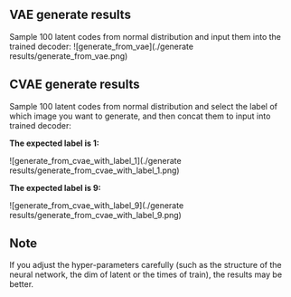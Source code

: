 ## VAE generate results
Sample 100 latent codes from normal distribution and input them into the trained decoder:
![generate_from_vae](./generate results/generate_from_vae.png)


## CVAE generate results
Sample 100 latent codes from normal distribution and select the label of which image you want to generate, and then concat them to input into trained decoder:

**The expected label is 1:**

![generate_from_cvae_with_label_1](./generate results/generate_from_cvae_with_label_1.png)

**The expected label is 9:**

![generate_from_cvae_with_label_9](./generate results/generate_from_cvae_with_label_9.png)

## Note

If you  adjust the hyper-parameters carefully (such as the structure of the neural network, the dim of latent or the times of train), the results may be better.